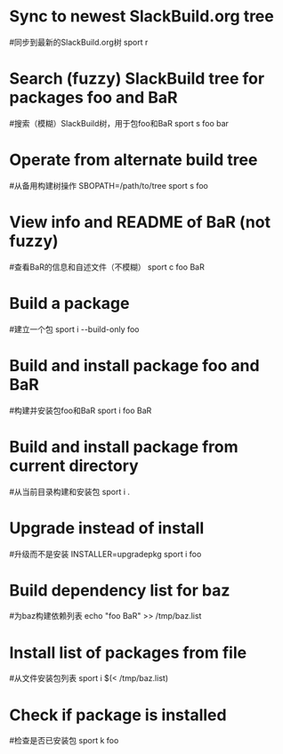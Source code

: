 # Sync to newest SlackBuild.org tree
#同步到最新的SlackBuild.org树
sport r

# Search (fuzzy) SlackBuild tree for packages foo and BaR
#搜索（模糊）SlackBuild树，用于包foo和BaR
sport s foo bar

# Operate from alternate build tree
#从备用构建树操作
SBOPATH=/path/to/tree sport s foo

# View info and README of BaR (not fuzzy)
#查看BaR的信息和自述文件（不模糊）
sport c foo BaR

# Build a package
#建立一个包
sport i --build-only foo

# Build and install package foo and BaR
#构建并安装包foo和BaR
sport i foo BaR

# Build and install package from current directory
#从当前目录构建和安装包
sport i .

# Upgrade instead of install
#升级而不是安装
INSTALLER=upgradepkg sport i foo

# Build dependency list for baz
#为baz构建依赖列表
echo "foo BaR" >> /tmp/baz.list

# Install list of packages from file
#从文件安装包列表
sport i $(< /tmp/baz.list)

# Check if package is installed
#检查是否已安装包
sport k foo
